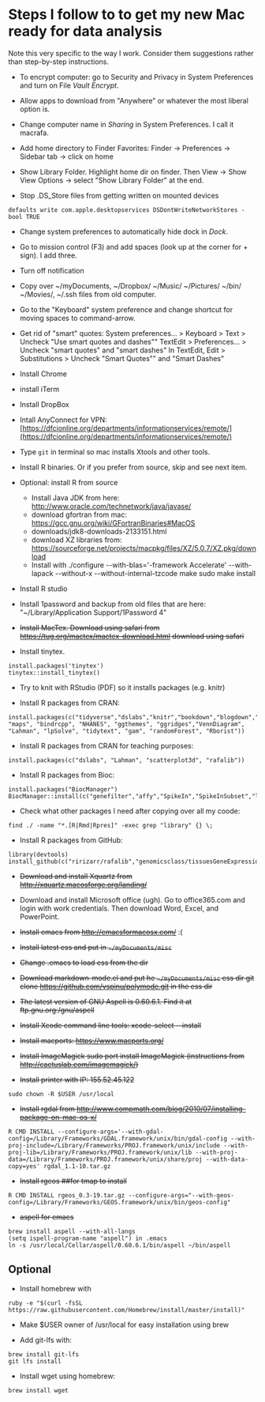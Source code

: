 # Steps I follow to to get my new Mac ready for data analysis

Note this very specific to the way I work. Consider them suggestions rather than step-by-step instructions.

* To encrypt computer: go to Security and Privacy in System Preferences and turn on File _Vault Encrypt_.

* Allow apps to download from  "Anywhere" or whatever the most liberal option is.

* Change computer name in _Sharing_ in System Preferences. I call it macrafa.

* Add home directory to Finder Favorites: Finder -> Preferences -> Sidebar tab -> click on home  

* Show Library Folder. Highlight home dir on finder. Then View -> Show View Options -> select "Show Library Folder" at the end.

* Stop .DS_Store files from getting written on mounted devices
```
defaults write com.apple.desktopservices DSDontWriteNetworkStores -bool TRUE
```

* Change system preferences to automatically hide dock in _Dock_.

* Go to mission control (F3) and add spaces (look up at the corner for + sign). I add three.

* Turn off notification
 
* Copy over ~/myDocuments, ~/Dropbox/ ~/Music/ ~/Pictures/ ~/bin/ ~/Movies/, ~/.ssh
files from old computer.

* Go to the "Keyboard" system preference and change shortcut for moving spaces to command-arrow.

* Get rid of "smart" quotes:
	System preferences… > Keyboard > Text > Uncheck "Use smart quotes and dashes""
	TextEdit > Preferences… > Uncheck "smart quotes" and "smart dashes"
	In TextEdit, Edit > Substitutions > Uncheck "Smart Quotes"" and "Smart Dashes"

* Install Chrome

* install iTerm

* Install DropBox

* Intall AnyConnect for VPN: [https://dfcionline.org/departments/informationservices/remote/](https://dfcionline.org/departments/informationservices/remote/)

* Type `git` in terminal so mac installs Xtools and other tools. 

* Install R binaries. Or if you prefer from source, skip and see next item.

* Optional: install R from source
	- Install Java JDK from here: http://www.oracle.com/technetwork/java/javase/
	- download gfortran from mac: https://gcc.gnu.org/wiki/GFortranBinaries#MacOS
	- downloads/jdk8-downloads-2133151.html
	- download XZ libraries from: https://sourceforge.net/projects/macpkg/files/XZ/5.0.7/XZ.pkg/download
	- Install with ./configure --with-blas='-framework Accelerate' --with-lapack --without-x --without-internal-tzcode
		make
		sudo make install 

* Install R studio

* Install 1password and backup from old files that are here: "~/Library/Application Support/1Password 4"


* ~~Install MacTex. Download using safari from https://tug.org/mactex/mactex-download.html 
download using safari~~ 

* Install tinytex. 

```
install.packages('tinytex')
tinytex::install_tinytex()
```

* Try to knit with RStudio (PDF) so it installs packages (e.g. knitr)

* Install R packages from CRAN:

```
install.packages(c("tidyverse","dslabs","knitr","bookdown","blogdown","devtools","RColorBrewer","class","caret","gplots","downloader","gganimate","ggrepel","gridExtra","animation","UsingR","matrixStats","XML","corpcor", "maps", "bindrcpp", "NHANES", "ggthemes", "ggridges","VennDiagram", "Lahman", "lpSolve", "tidytext", "gam", "randomForest", "Rborist"))
```

* Install R packages from CRAN for teaching purposes:


```
install.packages(c("dslabs", "Lahman", "scatterplot3d", "rafalib"))
```

* Install R packages from Bioc:

```
install.packages("BiocManager")
BiocManager::install(c("genefilter","affy","SpikeIn","SpikeInSubset","limma","hgfocus.db","org.Hs.eg.db","GO.db","DESeq2","bumphunter","minfi","oligo","preprocessCore","qvalue"))
```

* Check what other packages I need after copying over all my coode:
```
find ./ -name "*.[R|Rmd|Rpres]" -exec grep "library" {} \;
```

* Install R packages from GitHub:
```
library(devtools)
install_github(c("ririzarr/rafalib","genomicsclass/tissuesGeneExpression","genomicsclass/GSE5859Subset","genomicsclass/GSE5859"))
```

* ~~Download and install Xquartz from http://xquartz.macosforge.org/landing/~~


* Download and install Microsoft office (ugh). Go to  office365.com and login with work credentials. Then download Word, Excel, and PowerPoint.

* ~~Install emacs from http://emacsformacosx.com/~~ :(

* ~~Install latest ess and put in `~/myDocuments/misc`~~

* ~~Change .emacs to load ess from the dir~~

* ~~Download markdown-mode.el and put he  `~/myDocuments/misc` ess dir git clone https://github.com/vspinu/polymode.git in the ess dir~~

* ~~The latest version of GNU Aspell is 0.60.6.1. Find it at ftp.gnu.org:/gnu/aspell~~

* ~~Install Xcode command line tools: xcode-select --install~~

* ~~Install macports: https://www.macports.org/~~

* ~~Install ImageMagick sudo port install ImageMagick
(instructions from http://cactuslab.com/imagemagick/)~~
 

* ~~Install printer with IP: 155.52.45.122~~


```
sudo chown -R $USER /usr/local
```

* ~~Install rgdal from 
http://www.compmath.com/blog/2010/07/installing-package-on-mac-os-x/~~

```		
R CMD INSTALL --configure-args='--with-gdal-config=/Library/Frameworks/GDAL.framework/unix/bin/gdal-config --with-proj-include=/Library/Frameworks/PROJ.framework/unix/include --with-proj-lib=/Library/Frameworks/PROJ.framework/unix/lib --with-proj-data=/Library/Frameworks/PROJ.framework/unix/share/proj --with-data-copy=yes' rgdal_1.1-10.tar.gz
```

* ~~Install rgeos ##for tmap to install~~
```
R CMD INSTALL rgeos_0.3-19.tar.gz --configure-args="--with-geos-config=/Library/Frameworks/GEOS.framework/unix/bin/geos-config"
```

* ~~aspell for emacs~~
```
brew install aspell --with-all-langs
(setq ispell-program-name "aspell") in .emacs
ln -s /usr/local/Cellar/aspell/0.60.6.1/bin/aspell ~/bin/aspell
```

## Optional
* Install homebrew with 

```
ruby -e "$(curl -fsSL https://raw.githubusercontent.com/Homebrew/install/master/install)"
```

* Make $USER owner of /usr/local for easy installation using brew 


* Add git-lfs with:
```
brew install git-lfs
git lfs install
```

* Install wget using homebrew:

```
brew install wget
```


